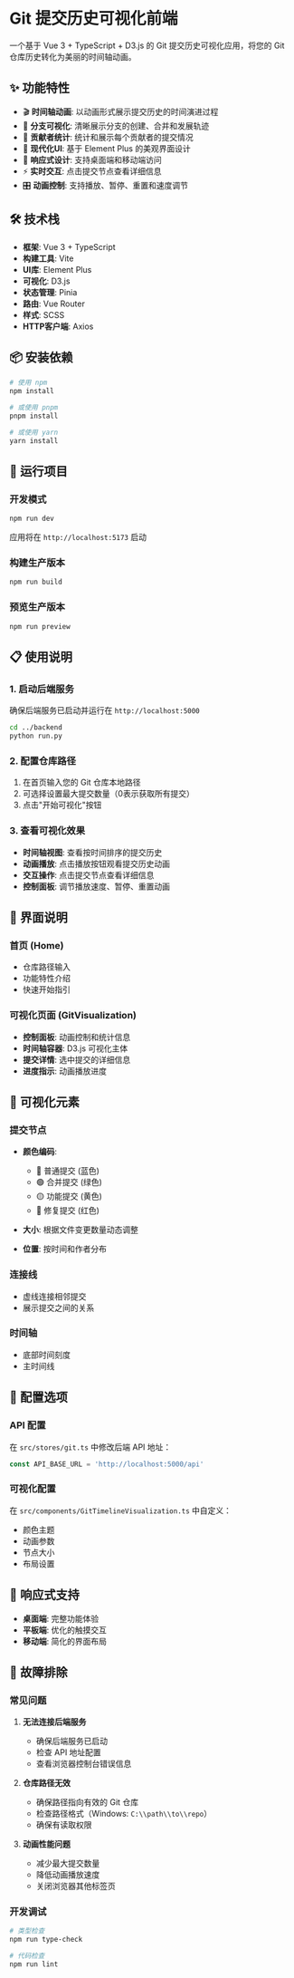 # Git 提交历史可视化前端

一个基于 Vue 3 + TypeScript + D3.js 的 Git 提交历史可视化应用，将您的 Git 仓库历史转化为美丽的时间轴动画。

## ✨ 功能特性

- 🎬 **时间轴动画**: 以动画形式展示提交历史的时间演进过程
- 🌳 **分支可视化**: 清晰展示分支的创建、合并和发展轨迹
- 👥 **贡献者统计**: 统计和展示每个贡献者的提交情况
- 🎨 **现代化UI**: 基于 Element Plus 的美观界面设计
- 📱 **响应式设计**: 支持桌面端和移动端访问
- ⚡ **实时交互**: 点击提交节点查看详细信息
- 🎛️ **动画控制**: 支持播放、暂停、重置和速度调节

## 🛠️ 技术栈

- **框架**: Vue 3 + TypeScript
- **构建工具**: Vite
- **UI库**: Element Plus
- **可视化**: D3.js
- **状态管理**: Pinia
- **路由**: Vue Router
- **样式**: SCSS
- **HTTP客户端**: Axios

## 📦 安装依赖

```bash
# 使用 npm
npm install

# 或使用 pnpm
pnpm install

# 或使用 yarn
yarn install
```

## 🚀 运行项目

### 开发模式

```bash
npm run dev
```

应用将在 `http://localhost:5173` 启动

### 构建生产版本

```bash
npm run build
```

### 预览生产版本

```bash
npm run preview
```

## 📋 使用说明

### 1. 启动后端服务

确保后端服务已启动并运行在 `http://localhost:5000`

```bash
cd ../backend
python run.py
```

### 2. 配置仓库路径

1. 在首页输入您的 Git 仓库本地路径
2. 可选择设置最大提交数量（0表示获取所有提交）
3. 点击"开始可视化"按钮

### 3. 查看可视化效果

- **时间轴视图**: 查看按时间排序的提交历史
- **动画播放**: 点击播放按钮观看提交历史动画
- **交互操作**: 点击提交节点查看详细信息
- **控制面板**: 调节播放速度、暂停、重置动画

## 🎨 界面说明

### 首页 (Home)
- 仓库路径输入
- 功能特性介绍
- 快速开始指引

### 可视化页面 (GitVisualization)
- **控制面板**: 动画控制和统计信息
- **时间轴容器**: D3.js 可视化主体
- **提交详情**: 选中提交的详细信息
- **进度指示**: 动画播放进度

## 🎯 可视化元素

### 提交节点
- **颜色编码**:
  - 🔵 普通提交 (蓝色)
  - 🟢 合并提交 (绿色)
  - 🟡 功能提交 (黄色)
  - 🔴 修复提交 (红色)

- **大小**: 根据文件变更数量动态调整
- **位置**: 按时间和作者分布

### 连接线
- 虚线连接相邻提交
- 展示提交之间的关系

### 时间轴
- 底部时间刻度
- 主时间线

## 🔧 配置选项

### API 配置

在 `src/stores/git.ts` 中修改后端 API 地址：

```typescript
const API_BASE_URL = 'http://localhost:5000/api'
```

### 可视化配置

在 `src/components/GitTimelineVisualization.ts` 中自定义：

- 颜色主题
- 动画参数
- 节点大小
- 布局设置

## 📱 响应式支持

- **桌面端**: 完整功能体验
- **平板端**: 优化的触摸交互
- **移动端**: 简化的界面布局

## 🐛 故障排除

### 常见问题

1. **无法连接后端服务**
   - 确保后端服务已启动
   - 检查 API 地址配置
   - 查看浏览器控制台错误信息

2. **仓库路径无效**
   - 确保路径指向有效的 Git 仓库
   - 检查路径格式（Windows: `C:\\path\\to\\repo`）
   - 确保有读取权限

3. **动画性能问题**
   - 减少最大提交数量
   - 降低动画播放速度
   - 关闭浏览器其他标签页

### 开发调试

```bash
# 类型检查
npm run type-check

# 代码检查
npm run lint
```
